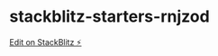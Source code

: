 # stackblitz-starters-rnjzod

[Edit on StackBlitz ⚡️](https://stackblitz.com/edit/stackblitz-starters-rnjzod)